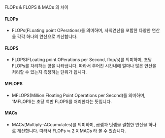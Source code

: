 FLOPs & FLOPS & MACs 의 차이

#### FLOPs
- FLOPs(FLoating point OPerations)를 의미하며, 사칙연산을 포함한 다양한 연산을 각각 하나의 연산으로 계산합니다.

#### FLOPS
- FLOPS(FLoating point OPerations per Second, flop/s)를 의미하며, 초당 FLOPs를 처리하는 양을 나타냅니다. 따라서 주어진 시간내에 얼마나 많은 연산을 처리할 수 있는지 측정하는 단위가 됩니다. 

#### MFLOPS
- MFLOPS(Million Floating Point Operations per Second)를 의미하며, 1MFLOPS는 초당 백만 FLOPS를 처리한다는 뜻입니다. 

#### MACs
- MACs(Multiply–ACcumulates)를 의미하며, 곱셈과 덧셈을 결합한 연산을 하나로 계산합니다. 따라서 FLOPs ≒ 2 X MACs 라 볼 수 있습니다. 